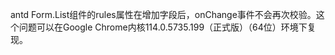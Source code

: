 antd Form.List组件的rules属性在增加字段后，onChange事件不会再次校验。这个问题可以在Google Chrome内核114.0.5735.199（正式版）（64位）环境下复现。

